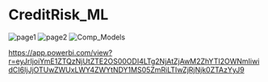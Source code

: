 # CreditRisk_ML


![page1](https://user-images.githubusercontent.com/121902546/220214370-49b5c11a-5083-43bb-8e68-11b7d4a11d0e.png)
![page2](https://user-images.githubusercontent.com/121902546/220214372-84a9c3aa-0cae-46f0-94e9-2ab4cff8bd6a.png)
![Comp_Models](https://user-images.githubusercontent.com/121902546/220214374-6aba2d5f-959f-450a-9cdd-a4cbc5bc1dea.png)


https://app.powerbi.com/view?r=eyJrIjoiYmE1ZTQzNjUtZTE2OS00ODI4LTg2NjAtZjAwM2ZhYTI2OWNmIiwidCI6IjJjOTUwZWUxLWY4ZWYtNDY1MS05ZmRiLTIwZjRjNjk0ZTAzYyJ9
